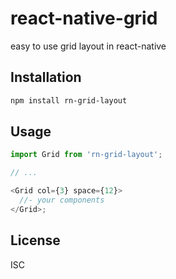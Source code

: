 # react-native-grid

easy to use grid layout in react-native

## Installation

```sh
npm install rn-grid-layout
```

## Usage

```js
import Grid from 'rn-grid-layout';

// ...

<Grid col={3} space={12}>
  //- your components
</Grid>;
```

## License

ISC
